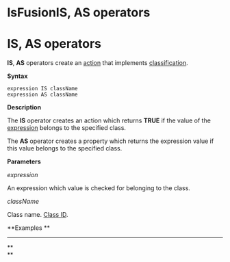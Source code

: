# lsFusionIS, AS operators

# IS, AS operators

**IS**, **AS** operators create an [action](Properties.md) that implements [classification](Classification_IS_AS_.md).

**Syntax**

    expression IS className
    expression AS className

**Description**

The **IS** operator creates an action which returns **TRUE** if the value of the [expression](Expression.md) belongs to the specified class.

The **AS** operator creates a property which returns the expression value if this value belongs to the specified class.

**Parameters**

*expression*

An expression which value is checked for belonging to the class.

*className*

Class name. [Class ID](IDs_1573053.html#IDs-classid).

**Examples **

****



**  
**
